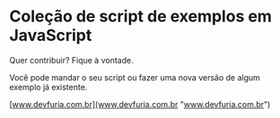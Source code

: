 Coleção de script de exemplos em JavaScript
===


Quer contribuir? Fique à vontade.

Você pode mandar o seu script ou fazer uma nova versão de algum exemplo já existente.


[www.devfuria.com.br](www.devfuria.com.br "www.devfuria.com.br")